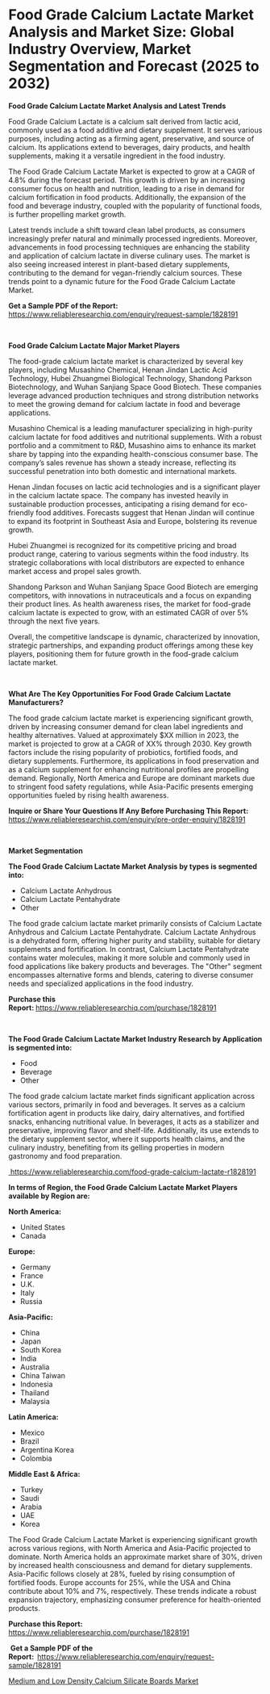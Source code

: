 <p><h1>Food Grade Calcium Lactate Market Analysis and Market Size: Global Industry Overview, Market Segmentation and Forecast (2025 to 2032)</h1></p><p><strong>Food Grade Calcium Lactate Market Analysis and Latest Trends</strong></p>
<p><p>Food Grade Calcium Lactate is a calcium salt derived from lactic acid, commonly used as a food additive and dietary supplement. It serves various purposes, including acting as a firming agent, preservative, and source of calcium. Its applications extend to beverages, dairy products, and health supplements, making it a versatile ingredient in the food industry.</p><p>The Food Grade Calcium Lactate Market is expected to grow at a CAGR of 4.8% during the forecast period. This growth is driven by an increasing consumer focus on health and nutrition, leading to a rise in demand for calcium fortification in food products. Additionally, the expansion of the food and beverage industry, coupled with the popularity of functional foods, is further propelling market growth.</p><p>Latest trends include a shift toward clean label products, as consumers increasingly prefer natural and minimally processed ingredients. Moreover, advancements in food processing techniques are enhancing the stability and application of calcium lactate in diverse culinary uses. The market is also seeing increased interest in plant-based dietary supplements, contributing to the demand for vegan-friendly calcium sources. These trends point to a dynamic future for the Food Grade Calcium Lactate Market.</p></p>
<p><strong>Get a Sample PDF of the Report:&nbsp;</strong> <a href="https://www.reliableresearchiq.com/enquiry/request-sample/1828191?utm_campaign=2101&utm_medium=2&utm_source=Github&utm_content=ia&utm_term=03022025&utm_id=food-grade-calcium-lactate">https://www.reliableresearchiq.com/enquiry/request-sample/1828191</a></p>
<p>&nbsp;</p>
<p><strong>Food Grade Calcium Lactate Major Market Players</strong></p>
<p><p>The food-grade calcium lactate market is characterized by several key players, including Musashino Chemical, Henan Jindan Lactic Acid Technology, Hubei Zhuangmei Biological Technology, Shandong Parkson Biotechnology, and Wuhan Sanjiang Space Good Biotech. These companies leverage advanced production techniques and strong distribution networks to meet the growing demand for calcium lactate in food and beverage applications.</p><p>Musashino Chemical is a leading manufacturer specializing in high-purity calcium lactate for food additives and nutritional supplements. With a robust portfolio and a commitment to R&D, Musashino aims to enhance its market share by tapping into the expanding health-conscious consumer base. The company’s sales revenue has shown a steady increase, reflecting its successful penetration into both domestic and international markets.</p><p>Henan Jindan focuses on lactic acid technologies and is a significant player in the calcium lactate space. The company has invested heavily in sustainable production processes, anticipating a rising demand for eco-friendly food additives. Forecasts suggest that Henan Jindan will continue to expand its footprint in Southeast Asia and Europe, bolstering its revenue growth.</p><p>Hubei Zhuangmei is recognized for its competitive pricing and broad product range, catering to various segments within the food industry. Its strategic collaborations with local distributors are expected to enhance market access and propel sales growth.</p><p>Shandong Parkson and Wuhan Sanjiang Space Good Biotech are emerging competitors, with innovations in nutraceuticals and a focus on expanding their product lines. As health awareness rises, the market for food-grade calcium lactate is expected to grow, with an estimated CAGR of over 5% through the next five years.</p><p>Overall, the competitive landscape is dynamic, characterized by innovation, strategic partnerships, and expanding product offerings among these key players, positioning them for future growth in the food-grade calcium lactate market.</p></p>
<p>&nbsp;</p>
<p><strong>What Are The Key Opportunities For Food Grade Calcium Lactate Manufacturers?</strong></p>
<p><p>The food grade calcium lactate market is experiencing significant growth, driven by increasing consumer demand for clean label ingredients and healthy alternatives. Valued at approximately $XX million in 2023, the market is projected to grow at a CAGR of XX% through 2030. Key growth factors include the rising popularity of probiotics, fortified foods, and dietary supplements. Furthermore, its applications in food preservation and as a calcium supplement for enhancing nutritional profiles are propelling demand. Regionally, North America and Europe are dominant markets due to stringent food safety regulations, while Asia-Pacific presents emerging opportunities fueled by rising health awareness.</p></p>
<p><strong>Inquire or Share Your Questions If Any Before Purchasing This Report:</strong> <a href="https://www.reliableresearchiq.com/enquiry/pre-order-enquiry/1828191?utm_campaign=2101&utm_medium=2&utm_source=Github&utm_content=ia&utm_term=03022025&utm_id=food-grade-calcium-lactate">https://www.reliableresearchiq.com/enquiry/pre-order-enquiry/1828191</a></p>
<p>&nbsp;</p>
<p><strong>Market Segmentation</strong></p>
<p><strong>The Food Grade Calcium Lactate Market Analysis by types is segmented into:</strong></p>
<p><ul><li>Calcium Lactate Anhydrous</li><li>Calcium Lactate Pentahydrate</li><li>Other</li></ul></p>
<p><p>The food grade calcium lactate market primarily consists of Calcium Lactate Anhydrous and Calcium Lactate Pentahydrate. Calcium Lactate Anhydrous is a dehydrated form, offering higher purity and stability, suitable for dietary supplements and fortification. In contrast, Calcium Lactate Pentahydrate contains water molecules, making it more soluble and commonly used in food applications like bakery products and beverages. The "Other" segment encompasses alternative forms and blends, catering to diverse consumer needs and specialized applications in the food industry.</p></p>
<p><strong>Purchase this Report:&nbsp;</strong><a href="https://www.reliableresearchiq.com/purchase/1828191?utm_campaign=2101&utm_medium=2&utm_source=Github&utm_content=ia&utm_term=03022025&utm_id=food-grade-calcium-lactate">https://www.reliableresearchiq.com/purchase/1828191</a></p>
<p>&nbsp;</p>
<p><strong>The Food Grade Calcium Lactate Market Industry Research by Application is segmented into:</strong></p>
<p><ul><li>Food</li><li>Beverage</li><li>Other</li></ul></p>
<p><p>The food grade calcium lactate market finds significant application across various sectors, primarily in food and beverages. It serves as a calcium fortification agent in products like dairy, dairy alternatives, and fortified snacks, enhancing nutritional value. In beverages, it acts as a stabilizer and preservative, improving flavor and shelf-life. Additionally, its use extends to the dietary supplement sector, where it supports health claims, and the culinary industry, benefiting from its gelling properties in modern gastronomy and food preparation.</p></p>
<p><a href="https://www.reliableresearchiq.com/food-grade-calcium-lactate-r1828191?utm_campaign=2101&utm_medium=2&utm_source=Github&utm_content=ia&utm_term=03022025&utm_id=food-grade-calcium-lactate">&nbsp;https://www.reliableresearchiq.com/food-grade-calcium-lactate-r1828191</a></p>
<p><strong>In terms of Region, the Food Grade Calcium Lactate Market Players available by Region are:</strong></p>
<p>
    <p> <strong> North America: </strong>
        <ul>
            <li>United States</li>
            <li>Canada</li>
        </ul>
        </p> 
    <p> <strong> Europe: </strong>
        <ul>
            <li>Germany</li>
            <li>France</li>
            <li>U.K.</li>
            <li>Italy</li>
            <li>Russia</li>
        </ul>
        </p> 
    <p> <strong> Asia-Pacific: </strong>
        <ul>
            <li>China</li>
            <li>Japan</li>
            <li>South Korea</li>
            <li>India</li>
            <li>Australia</li>
            <li>China Taiwan</li>
            <li>Indonesia</li>
            <li>Thailand</li>
            <li>Malaysia</li>
        </ul>
        </p> 
    <p> <strong> Latin America: </strong>
        <ul>
            <li>Mexico</li>
            <li>Brazil</li>
            <li>Argentina Korea</li>
            <li>Colombia</li>
        </ul>
        </p> 
    <p> <strong> Middle East & Africa: </strong>
        <ul>
            <li>Turkey</li>
            <li>Saudi</li>
            <li>Arabia</li>
            <li>UAE</li>
            <li>Korea</li>
        </ul>
    </p>
    </p>
<p><p>The Food Grade Calcium Lactate Market is experiencing significant growth across various regions, with North America and Asia-Pacific projected to dominate. North America holds an approximate market share of 30%, driven by increased health consciousness and demand for dietary supplements. Asia-Pacific follows closely at 28%, fueled by rising consumption of fortified foods. Europe accounts for 25%, while the USA and China contribute about 10% and 7%, respectively. These trends indicate a robust expansion trajectory, emphasizing consumer preference for health-oriented products.</p></p>
<p><strong>Purchase this Report: </strong><a href="https://www.reliableresearchiq.com/purchase/1828191?utm_campaign=2101&utm_medium=2&utm_source=Github&utm_content=ia&utm_term=03022025&utm_id=food-grade-calcium-lactate">https://www.reliableresearchiq.com/purchase/1828191</a></p>
<p>&nbsp;<strong>Get a Sample PDF of the Report:&nbsp;&nbsp;</strong><a href="https://www.reliableresearchiq.com/enquiry/request-sample/1828191?utm_campaign=2101&utm_medium=2&utm_source=Github&utm_content=ia&utm_term=03022025&utm_id=food-grade-calcium-lactate">https://www.reliableresearchiq.com/enquiry/request-sample/1828191</a></p>
<p><strong></strong></p>
<p><p><a href="https://github.com/SanjidaMahmud54/Market-Research-Report-List-1/blob/main/medium-and-low-density-calcium-silicate-boards-market.md?utm_campaign=2101&utm_medium=2&utm_source=Github&utm_content=ia&utm_term=03022025&utm_id=food-grade-calcium-lactate">Medium and Low Density Calcium Silicate Boards Market</a></p></p>